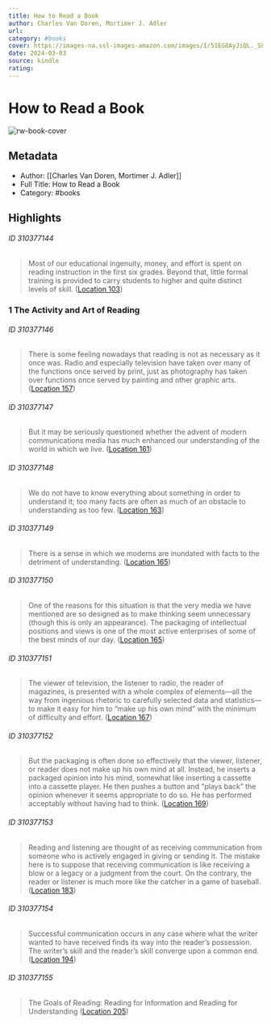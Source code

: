 ```yaml
---
title: How to Read a Book
author: Charles Van Doren, Mortimer J. Adler
url: 
category: #books
cover: https://images-na.ssl-images-amazon.com/images/I/51EG8AyJiQL._SL200_.jpg
date: 2024-03-03
source: kindle
rating:
---
```

# How to Read a Book

![rw-book-cover](https://images-na.ssl-images-amazon.com/images/I/51EG8AyJiQL._SL200_.jpg)

## Metadata
- Author: [[Charles Van Doren, Mortimer J. Adler]]
- Full Title: How to Read a Book
- Category: #books

## Highlights
###### ID 310377144
> Most of our educational ingenuity, money, and effort is spent on reading instruction in the first six grades. Beyond that, little formal training is provided to carry students to higher and quite distinct levels of skill. ([Location 103](https://readwise.io/to_kindle?action=open&asin=B004PYDAPE&location=103))
    
### 1 The Activity and Art of Reading
###### ID 310377146
> There is some feeling nowadays that reading is not as necessary as it once was. Radio and especially television have taken over many of the functions once served by print, just as photography has taken over functions once served by painting and other graphic arts. ([Location 157](https://readwise.io/to_kindle?action=open&asin=B004PYDAPE&location=157))
    
###### ID 310377147
> But it may be seriously questioned whether the advent of modern communications media has much enhanced our understanding of the world in which we live. ([Location 161](https://readwise.io/to_kindle?action=open&asin=B004PYDAPE&location=161))
    
###### ID 310377148
> We do not have to know everything about something in order to understand it; too many facts are often as much of an obstacle to understanding as too few. ([Location 163](https://readwise.io/to_kindle?action=open&asin=B004PYDAPE&location=163))
    
###### ID 310377149
> There is a sense in which we moderns are inundated with facts to the detriment of understanding. ([Location 165](https://readwise.io/to_kindle?action=open&asin=B004PYDAPE&location=165))
    
###### ID 310377150
> One of the reasons for this situation is that the very media we have mentioned are so designed as to make thinking seem unnecessary (though this is only an appearance). The packaging of intellectual positions and views is one of the most active enterprises of some of the best minds of our day. ([Location 165](https://readwise.io/to_kindle?action=open&asin=B004PYDAPE&location=165))
    
###### ID 310377151
> The viewer of television, the listener to radio, the reader of magazines, is presented with a whole complex of elements—all the way from ingenious rhetoric to carefully selected data and statistics—to make it easy for him to “make up his own mind” with the minimum of difficulty and effort. ([Location 167](https://readwise.io/to_kindle?action=open&asin=B004PYDAPE&location=167))
    
###### ID 310377152
> But the packaging is often done so effectively that the viewer, listener, or reader does not make up his own mind at all. Instead, he inserts a packaged opinion into his mind, somewhat like inserting a cassette into a cassette player. He then pushes a button and “plays back” the opinion whenever it seems appropriate to do so. He has performed acceptably without having had to think. ([Location 169](https://readwise.io/to_kindle?action=open&asin=B004PYDAPE&location=169))
    
###### ID 310377153
> Reading and listening are thought of as receiving communication from someone who is actively engaged in giving or sending it. The mistake here is to suppose that receiving communication is like receiving a blow or a legacy or a judgment from the court. On the contrary, the reader or listener is much more like the catcher in a game of baseball. ([Location 183](https://readwise.io/to_kindle?action=open&asin=B004PYDAPE&location=183))
    
###### ID 310377154
> Successful communication occurs in any case where what the writer wanted to have received finds its way into the reader’s possession. The writer’s skill and the reader’s skill converge upon a common end. ([Location 194](https://readwise.io/to_kindle?action=open&asin=B004PYDAPE&location=194))
    
###### ID 310377155
> The Goals of Reading: Reading for Information and Reading for Understanding ([Location 205](https://readwise.io/to_kindle?action=open&asin=B004PYDAPE&location=205))
    
